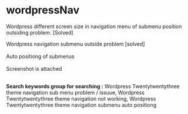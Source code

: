 # wordpressNav

Wordpress different screen size in navigation menu of submenu position outsiding problem. [Solved] 

Wordpress navigation submenu outside problem [solved]</br></br>
Auto positiong of submenus</br></br>
Screenshot is attached</br></br>

<strong>Search keywords group for searching :</strong> Wordpress Twentytwentythree theme navigation sub menu problem / issuue, Wordpress Twentytwentythree theme navigation not working, Wordpress Twentytwentythree theme navigation submenu auto positiong 
